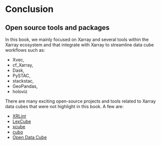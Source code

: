 # Conclusion

## Open source tools and packages
In this book, we mainly focused on Xarray and several tools within the Xarray ecosystem and that integrate with Xarray to streamline data cube workflows such as:
- Xvec, 
- cf_Xarray, 
- Dask, 
- PySTAC, 
- stackstac, 
- GeoPandas,
- holoviz

There are many exciting open-source projects and tools related to Xarray data cubes that were not highlight in this book. A few are:
- [XRLint](https://github.com/bcdev/xrlint)
- [LexCube](https://www.lexcube.org/)
- [xcube](https://xcube.readthedocs.io/en/latest/)
- [cubo](https://github.com/ESDS-Leipzig/cubo)
- [Open Data Cube](https://opendatacube.readthedocs.io/en/latest/index.html)
